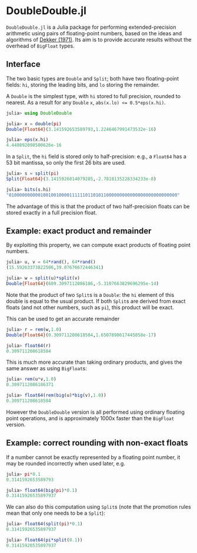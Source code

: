 DoubleDouble.jl
===========

`DoubleDouble.jl` is a Julia package for performing extended-precision arithmetic using pairs of floating-point numbers, based on the ideas and algorithms of [Dekker (1971)][dekker1971]. Its aim is to provide accurate results without the overhead of `BigFloat` types.

Interface
------------
The two basic types are `Double` and `Split`; both have two floating-point fields: `hi`, storing the leading bits, and `lo` storing the remainder. 

A `Double` is the simplest type, with `hi` stored to full precision, rounded to nearest. As a result for any `Double` `x`, `abs(x.lo) <= 0.5*eps(x.hi)`.

```julia
julia> using DoubleDouble

julia> x = double(pi)
Double{Float64}(3.141592653589793,1.2246467991473532e-16)

julia> eps(x.hi)
4.440892098500626e-16
```

In a `Split`, the `hi` field is stored only to half-precision: e.g., a `Float64` has a 53 bit mantissa, so only the first 26 bits are used. 
```julia
julia> s = split(pi)
Split{Float64}(3.1415926814079285,-2.7818135228334233e-8)

julia> bits(s.hi)
"0100000000001001001000011111101101011000000000000000000000000000"
```
The advantage of this is that the product of two half-precision floats can be stored exactly in a full precision float.

Example: exact product and remainder
-------------------------------------
By exploiting this property, we can compute exact products of floating point numbers.

```julia
julia> u, v = 64*rand(), 64*rand()
(15.59263373822506,39.07676672446341)

julia> w = split(u)*split(v)
Double{Float64}(609.3097112086186,-5.3107663829696295e-14)
```
Note that the product of two `Split`s is a `Double`: the `hi` element of this double is equal to the usual product. If both `Split`s are derived from exact floats (and not other numbers, such as `pi`), this product will be exact.

This can be used to get an accurate remainder 
```julia
julia> r = rem(w,1.0)
Double{Float64}(0.309711208618584,1.6507898617445858e-17)

julia> float64(r)
0.309711208618584
```

This is much more accurate than taking ordinary products, and gives the same answer as using `BigFloat`s:
```julia
julia> rem(u*v,1.0)
0.3097112086186371

julia> float64(rem(big(u)*big(v),1.0))
0.309711208618584
```
However the `DoubleDouble` version is all performed using ordinary floating point operations, and is approximately 1000x faster than the `BigFloat` version.

Example: correct rounding with non-exact floats
------------------------------------------------
If a number cannot be exactly represented by a floating point number, it may be rounded incorrectly when used later, e.g.
```julia
julia> pi*0.1
0.3141592653589793

julia> float64(big(pi)*0.1)
0.31415926535897937
```
We can also do this computation using `Split`s (note that the promotion rules mean that only one needs to be a `Split`):
```julia
julia> float64(split(pi)*0.1)
0.31415926535897937

julia> float64(pi*split(0.1))
0.31415926535897937
```

[dekker1971]: http://link.springer.com/article/10.1007%2FBF01397083  "T.J. Dekker (1971) 'A floating-point technique for extending the available precision', Numerische Mathematik, Volume 18, Issue 3, pp 224-242"
